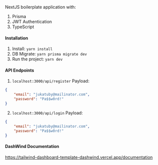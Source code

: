 NextJS boilerplate application with:
1. Prisma
2. JWT Authentication
3. TypeScript


#### Installation
1. Install: `yarn install`
2. DB Migrate: `yarn prisma migrate dev`
3. Run the project: `yarn dev`

#### API Endpoints
1. `localhost:3000/api/register`
Payload:
```json
{
    "email": "jukatuby@mailinator.com",
    "password": "Pa$$w0rd!"
}
```
2. `localhost:3000/api/login`
Payload:
```json
{
    "email": "jukatuby@mailinator.com",
    "password": "Pa$$w0rd!"
}
```

#### DashWind Documentation
https://tailwind-dashboard-template-dashwind.vercel.app/documentation